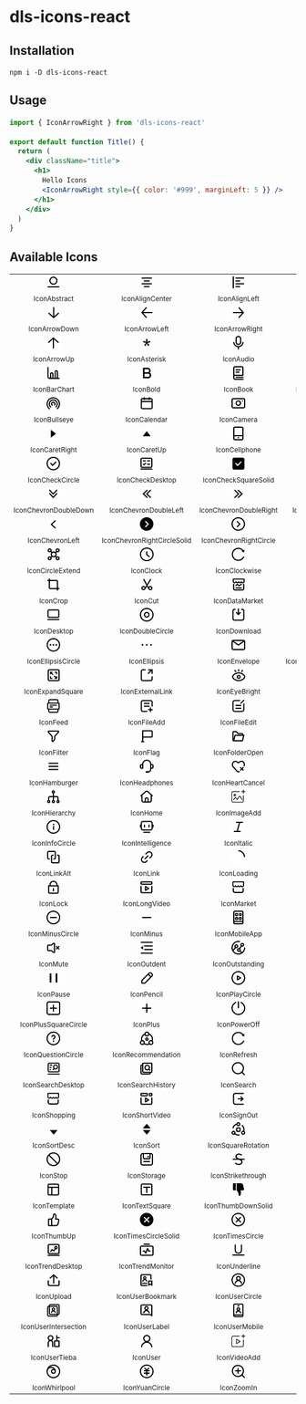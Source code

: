 # dls-icons-react

## Installation

```shell
npm i -D dls-icons-react
```

## Usage

```jsx
import { IconArrowRight } from 'dls-icons-react'

export default function Title() {
  return (
    <div className="title">
      <h1>
        Hello Icons
        <IconArrowRight style={{ color: '#999', marginLeft: 5 }} />
      </h1>
    </div>
  )
}
```

## Available Icons

<table><tbody><tr><td align="center"><img src="../../svg/abstract.svg" height="24"/><br/><sub>IconAbstract</sub></td><td align="center"><img src="../../svg/align-center.svg" height="24"/><br/><sub>IconAlignCenter</sub></td><td align="center"><img src="../../svg/align-left.svg" height="24"/><br/><sub>IconAlignLeft</sub></td><td align="center"><img src="../../svg/align-right.svg" height="24"/><br/><sub>IconAlignRight</sub></td><td align="center"><img src="../../svg/anticlockwise.svg" height="24"/><br/><sub>IconAnticlockwise</sub></td></tr><tr><td align="center"><img src="../../svg/arrow-down.svg" height="24"/><br/><sub>IconArrowDown</sub></td><td align="center"><img src="../../svg/arrow-left.svg" height="24"/><br/><sub>IconArrowLeft</sub></td><td align="center"><img src="../../svg/arrow-right.svg" height="24"/><br/><sub>IconArrowRight</sub></td><td align="center"><img src="../../svg/arrow-to-bottom.svg" height="24"/><br/><sub>IconArrowToBottom</sub></td><td align="center"><img src="../../svg/arrow-to-top.svg" height="24"/><br/><sub>IconArrowToTop</sub></td></tr><tr><td align="center"><img src="../../svg/arrow-up.svg" height="24"/><br/><sub>IconArrowUp</sub></td><td align="center"><img src="../../svg/asterisk.svg" height="24"/><br/><sub>IconAsterisk</sub></td><td align="center"><img src="../../svg/audio.svg" height="24"/><br/><sub>IconAudio</sub></td><td align="center"><img src="../../svg/background.svg" height="24"/><br/><sub>IconBackground</sub></td><td align="center"><img src="../../svg/bar-chart-alt.svg" height="24"/><br/><sub>IconBarChartAlt</sub></td></tr><tr><td align="center"><img src="../../svg/bar-chart.svg" height="24"/><br/><sub>IconBarChart</sub></td><td align="center"><img src="../../svg/bold.svg" height="24"/><br/><sub>IconBold</sub></td><td align="center"><img src="../../svg/book.svg" height="24"/><br/><sub>IconBook</sub></td><td align="center"><img src="../../svg/books-bookmark.svg" height="24"/><br/><sub>IconBooksBookmark</sub></td><td align="center"><img src="../../svg/bullseye-hit.svg" height="24"/><br/><sub>IconBullseyeHit</sub></td></tr><tr><td align="center"><img src="../../svg/bullseye.svg" height="24"/><br/><sub>IconBullseye</sub></td><td align="center"><img src="../../svg/calendar.svg" height="24"/><br/><sub>IconCalendar</sub></td><td align="center"><img src="../../svg/camera.svg" height="24"/><br/><sub>IconCamera</sub></td><td align="center"><img src="../../svg/caret-down.svg" height="24"/><br/><sub>IconCaretDown</sub></td><td align="center"><img src="../../svg/caret-left.svg" height="24"/><br/><sub>IconCaretLeft</sub></td></tr><tr><td align="center"><img src="../../svg/caret-right.svg" height="24"/><br/><sub>IconCaretRight</sub></td><td align="center"><img src="../../svg/caret-up.svg" height="24"/><br/><sub>IconCaretUp</sub></td><td align="center"><img src="../../svg/cellphone.svg" height="24"/><br/><sub>IconCellphone</sub></td><td align="center"><img src="../../svg/chat.svg" height="24"/><br/><sub>IconChat</sub></td><td align="center"><img src="../../svg/check-circle-solid.svg" height="24"/><br/><sub>IconCheckCircleSolid</sub></td></tr><tr><td align="center"><img src="../../svg/check-circle.svg" height="24"/><br/><sub>IconCheckCircle</sub></td><td align="center"><img src="../../svg/check-desktop.svg" height="24"/><br/><sub>IconCheckDesktop</sub></td><td align="center"><img src="../../svg/check-square-solid.svg" height="24"/><br/><sub>IconCheckSquareSolid</sub></td><td align="center"><img src="../../svg/check-square.svg" height="24"/><br/><sub>IconCheckSquare</sub></td><td align="center"><img src="../../svg/check.svg" height="24"/><br/><sub>IconCheck</sub></td></tr><tr><td align="center"><img src="../../svg/chevron-double-down.svg" height="24"/><br/><sub>IconChevronDoubleDown</sub></td><td align="center"><img src="../../svg/chevron-double-left.svg" height="24"/><br/><sub>IconChevronDoubleLeft</sub></td><td align="center"><img src="../../svg/chevron-double-right.svg" height="24"/><br/><sub>IconChevronDoubleRight</sub></td><td align="center"><img src="../../svg/chevron-double-up.svg" height="24"/><br/><sub>IconChevronDoubleUp</sub></td><td align="center"><img src="../../svg/chevron-down.svg" height="24"/><br/><sub>IconChevronDown</sub></td></tr><tr><td align="center"><img src="../../svg/chevron-left.svg" height="24"/><br/><sub>IconChevronLeft</sub></td><td align="center"><img src="../../svg/chevron-right-circle-solid.svg" height="24"/><br/><sub>IconChevronRightCircleSolid</sub></td><td align="center"><img src="../../svg/chevron-right-circle.svg" height="24"/><br/><sub>IconChevronRightCircle</sub></td><td align="center"><img src="../../svg/chevron-right.svg" height="24"/><br/><sub>IconChevronRight</sub></td><td align="center"><img src="../../svg/chevron-up.svg" height="24"/><br/><sub>IconChevronUp</sub></td></tr><tr><td align="center"><img src="../../svg/circle-extend.svg" height="24"/><br/><sub>IconCircleExtend</sub></td><td align="center"><img src="../../svg/clock.svg" height="24"/><br/><sub>IconClock</sub></td><td align="center"><img src="../../svg/clockwise.svg" height="24"/><br/><sub>IconClockwise</sub></td><td align="center"><img src="../../svg/compass.svg" height="24"/><br/><sub>IconCompass</sub></td><td align="center"><img src="../../svg/copy.svg" height="24"/><br/><sub>IconCopy</sub></td></tr><tr><td align="center"><img src="../../svg/crop.svg" height="24"/><br/><sub>IconCrop</sub></td><td align="center"><img src="../../svg/cut.svg" height="24"/><br/><sub>IconCut</sub></td><td align="center"><img src="../../svg/data-market.svg" height="24"/><br/><sub>IconDataMarket</sub></td><td align="center"><img src="../../svg/data.svg" height="24"/><br/><sub>IconData</sub></td><td align="center"><img src="../../svg/database.svg" height="24"/><br/><sub>IconDatabase</sub></td></tr><tr><td align="center"><img src="../../svg/desktop.svg" height="24"/><br/><sub>IconDesktop</sub></td><td align="center"><img src="../../svg/double-circle.svg" height="24"/><br/><sub>IconDoubleCircle</sub></td><td align="center"><img src="../../svg/download.svg" height="24"/><br/><sub>IconDownload</sub></td><td align="center"><img src="../../svg/edit.svg" height="24"/><br/><sub>IconEdit</sub></td><td align="center"><img src="../../svg/element.svg" height="24"/><br/><sub>IconElement</sub></td></tr><tr><td align="center"><img src="../../svg/ellipsis-circle.svg" height="24"/><br/><sub>IconEllipsisCircle</sub></td><td align="center"><img src="../../svg/ellipsis.svg" height="24"/><br/><sub>IconEllipsis</sub></td><td align="center"><img src="../../svg/envelope.svg" height="24"/><br/><sub>IconEnvelope</sub></td><td align="center"><img src="../../svg/exclamation-circle-solid.svg" height="24"/><br/><sub>IconExclamationCircleSolid</sub></td><td align="center"><img src="../../svg/exclamation-circle.svg" height="24"/><br/><sub>IconExclamationCircle</sub></td></tr><tr><td align="center"><img src="../../svg/expand-square.svg" height="24"/><br/><sub>IconExpandSquare</sub></td><td align="center"><img src="../../svg/external-link.svg" height="24"/><br/><sub>IconExternalLink</sub></td><td align="center"><img src="../../svg/eye-bright.svg" height="24"/><br/><sub>IconEyeBright</sub></td><td align="center"><img src="../../svg/eye-slash.svg" height="24"/><br/><sub>IconEyeSlash</sub></td><td align="center"><img src="../../svg/eye.svg" height="24"/><br/><sub>IconEye</sub></td></tr><tr><td align="center"><img src="../../svg/feed.svg" height="24"/><br/><sub>IconFeed</sub></td><td align="center"><img src="../../svg/file-add.svg" height="24"/><br/><sub>IconFileAdd</sub></td><td align="center"><img src="../../svg/file-edit.svg" height="24"/><br/><sub>IconFileEdit</sub></td><td align="center"><img src="../../svg/file.svg" height="24"/><br/><sub>IconFile</sub></td><td align="center"><img src="../../svg/filter-solid.svg" height="24"/><br/><sub>IconFilterSolid</sub></td></tr><tr><td align="center"><img src="../../svg/filter.svg" height="24"/><br/><sub>IconFilter</sub></td><td align="center"><img src="../../svg/flag.svg" height="24"/><br/><sub>IconFlag</sub></td><td align="center"><img src="../../svg/folder-open.svg" height="24"/><br/><sub>IconFolderOpen</sub></td><td align="center"><img src="../../svg/folder.svg" height="24"/><br/><sub>IconFolder</sub></td><td align="center"><img src="../../svg/gateway.svg" height="24"/><br/><sub>IconGateway</sub></td></tr><tr><td align="center"><img src="../../svg/hamburger.svg" height="24"/><br/><sub>IconHamburger</sub></td><td align="center"><img src="../../svg/headphones.svg" height="24"/><br/><sub>IconHeadphones</sub></td><td align="center"><img src="../../svg/heart-cancel.svg" height="24"/><br/><sub>IconHeartCancel</sub></td><td align="center"><img src="../../svg/heart-solid.svg" height="24"/><br/><sub>IconHeartSolid</sub></td><td align="center"><img src="../../svg/heart.svg" height="24"/><br/><sub>IconHeart</sub></td></tr><tr><td align="center"><img src="../../svg/hierarchy.svg" height="24"/><br/><sub>IconHierarchy</sub></td><td align="center"><img src="../../svg/home.svg" height="24"/><br/><sub>IconHome</sub></td><td align="center"><img src="../../svg/image-add.svg" height="24"/><br/><sub>IconImageAdd</sub></td><td align="center"><img src="../../svg/image.svg" height="24"/><br/><sub>IconImage</sub></td><td align="center"><img src="../../svg/info-circle-solid.svg" height="24"/><br/><sub>IconInfoCircleSolid</sub></td></tr><tr><td align="center"><img src="../../svg/info-circle.svg" height="24"/><br/><sub>IconInfoCircle</sub></td><td align="center"><img src="../../svg/intelligence.svg" height="24"/><br/><sub>IconIntelligence</sub></td><td align="center"><img src="../../svg/italic.svg" height="24"/><br/><sub>IconItalic</sub></td><td align="center"><img src="../../svg/layer.svg" height="24"/><br/><sub>IconLayer</sub></td><td align="center"><img src="../../svg/line-chart.svg" height="24"/><br/><sub>IconLineChart</sub></td></tr><tr><td align="center"><img src="../../svg/link-alt.svg" height="24"/><br/><sub>IconLinkAlt</sub></td><td align="center"><img src="../../svg/link.svg" height="24"/><br/><sub>IconLink</sub></td><td align="center"><img src="../../svg/loading.svg" height="24"/><br/><sub>IconLoading</sub></td><td align="center"><img src="../../svg/location-copy.svg" height="24"/><br/><sub>IconLocationCopy</sub></td><td align="center"><img src="../../svg/location.svg" height="24"/><br/><sub>IconLocation</sub></td></tr><tr><td align="center"><img src="../../svg/lock.svg" height="24"/><br/><sub>IconLock</sub></td><td align="center"><img src="../../svg/long-video.svg" height="24"/><br/><sub>IconLongVideo</sub></td><td align="center"><img src="../../svg/market.svg" height="24"/><br/><sub>IconMarket</sub></td><td align="center"><img src="../../svg/menu.svg" height="24"/><br/><sub>IconMenu</sub></td><td align="center"><img src="../../svg/minimize.svg" height="24"/><br/><sub>IconMinimize</sub></td></tr><tr><td align="center"><img src="../../svg/minus-circle.svg" height="24"/><br/><sub>IconMinusCircle</sub></td><td align="center"><img src="../../svg/minus.svg" height="24"/><br/><sub>IconMinus</sub></td><td align="center"><img src="../../svg/mobile-app.svg" height="24"/><br/><sub>IconMobileApp</sub></td><td align="center"><img src="../../svg/motion-graphics.svg" height="24"/><br/><sub>IconMotionGraphics</sub></td><td align="center"><img src="../../svg/music.svg" height="24"/><br/><sub>IconMusic</sub></td></tr><tr><td align="center"><img src="../../svg/mute.svg" height="24"/><br/><sub>IconMute</sub></td><td align="center"><img src="../../svg/outdent.svg" height="24"/><br/><sub>IconOutdent</sub></td><td align="center"><img src="../../svg/outstanding.svg" height="24"/><br/><sub>IconOutstanding</sub></td><td align="center"><img src="../../svg/paper-clip.svg" height="24"/><br/><sub>IconPaperClip</sub></td><td align="center"><img src="../../svg/pause-circle.svg" height="24"/><br/><sub>IconPauseCircle</sub></td></tr><tr><td align="center"><img src="../../svg/pause.svg" height="24"/><br/><sub>IconPause</sub></td><td align="center"><img src="../../svg/pencil.svg" height="24"/><br/><sub>IconPencil</sub></td><td align="center"><img src="../../svg/play-circle.svg" height="24"/><br/><sub>IconPlayCircle</sub></td><td align="center"><img src="../../svg/play.svg" height="24"/><br/><sub>IconPlay</sub></td><td align="center"><img src="../../svg/plus-circle.svg" height="24"/><br/><sub>IconPlusCircle</sub></td></tr><tr><td align="center"><img src="../../svg/plus-square-circle.svg" height="24"/><br/><sub>IconPlusSquareCircle</sub></td><td align="center"><img src="../../svg/plus.svg" height="24"/><br/><sub>IconPlus</sub></td><td align="center"><img src="../../svg/power-off.svg" height="24"/><br/><sub>IconPowerOff</sub></td><td align="center"><img src="../../svg/pv-shield.svg" height="24"/><br/><sub>IconPvShield</sub></td><td align="center"><img src="../../svg/question-circle-solid.svg" height="24"/><br/><sub>IconQuestionCircleSolid</sub></td></tr><tr><td align="center"><img src="../../svg/question-circle.svg" height="24"/><br/><sub>IconQuestionCircle</sub></td><td align="center"><img src="../../svg/recommendation.svg" height="24"/><br/><sub>IconRecommendation</sub></td><td align="center"><img src="../../svg/refresh.svg" height="24"/><br/><sub>IconRefresh</sub></td><td align="center"><img src="../../svg/road.svg" height="24"/><br/><sub>IconRoad</sub></td><td align="center"><img src="../../svg/scan.svg" height="24"/><br/><sub>IconScan</sub></td></tr><tr><td align="center"><img src="../../svg/search-desktop.svg" height="24"/><br/><sub>IconSearchDesktop</sub></td><td align="center"><img src="../../svg/search-history.svg" height="24"/><br/><sub>IconSearchHistory</sub></td><td align="center"><img src="../../svg/search.svg" height="24"/><br/><sub>IconSearch</sub></td><td align="center"><img src="../../svg/settings.svg" height="24"/><br/><sub>IconSettings</sub></td><td align="center"><img src="../../svg/share.svg" height="24"/><br/><sub>IconShare</sub></td></tr><tr><td align="center"><img src="../../svg/shopping.svg" height="24"/><br/><sub>IconShopping</sub></td><td align="center"><img src="../../svg/short-video.svg" height="24"/><br/><sub>IconShortVideo</sub></td><td align="center"><img src="../../svg/sign-out.svg" height="24"/><br/><sub>IconSignOut</sub></td><td align="center"><img src="../../svg/sort-alt.svg" height="24"/><br/><sub>IconSortAlt</sub></td><td align="center"><img src="../../svg/sort-asc.svg" height="24"/><br/><sub>IconSortAsc</sub></td></tr><tr><td align="center"><img src="../../svg/sort-desc.svg" height="24"/><br/><sub>IconSortDesc</sub></td><td align="center"><img src="../../svg/sort.svg" height="24"/><br/><sub>IconSort</sub></td><td align="center"><img src="../../svg/square-rotation.svg" height="24"/><br/><sub>IconSquareRotation</sub></td><td align="center"><img src="../../svg/star-solid.svg" height="24"/><br/><sub>IconStarSolid</sub></td><td align="center"><img src="../../svg/star.svg" height="24"/><br/><sub>IconStar</sub></td></tr><tr><td align="center"><img src="../../svg/stop.svg" height="24"/><br/><sub>IconStop</sub></td><td align="center"><img src="../../svg/storage.svg" height="24"/><br/><sub>IconStorage</sub></td><td align="center"><img src="../../svg/strikethrough.svg" height="24"/><br/><sub>IconStrikethrough</sub></td><td align="center"><img src="../../svg/sync.svg" height="24"/><br/><sub>IconSync</sub></td><td align="center"><img src="../../svg/tag.svg" height="24"/><br/><sub>IconTag</sub></td></tr><tr><td align="center"><img src="../../svg/template.svg" height="24"/><br/><sub>IconTemplate</sub></td><td align="center"><img src="../../svg/text-square.svg" height="24"/><br/><sub>IconTextSquare</sub></td><td align="center"><img src="../../svg/thumb-down-solid.svg" height="24"/><br/><sub>IconThumbDownSolid</sub></td><td align="center"><img src="../../svg/thumb-down.svg" height="24"/><br/><sub>IconThumbDown</sub></td><td align="center"><img src="../../svg/thumb-up-solid.svg" height="24"/><br/><sub>IconThumbUpSolid</sub></td></tr><tr><td align="center"><img src="../../svg/thumb-up.svg" height="24"/><br/><sub>IconThumbUp</sub></td><td align="center"><img src="../../svg/times-circle-solid.svg" height="24"/><br/><sub>IconTimesCircleSolid</sub></td><td align="center"><img src="../../svg/times-circle.svg" height="24"/><br/><sub>IconTimesCircle</sub></td><td align="center"><img src="../../svg/times.svg" height="24"/><br/><sub>IconTimes</sub></td><td align="center"><img src="../../svg/trash.svg" height="24"/><br/><sub>IconTrash</sub></td></tr><tr><td align="center"><img src="../../svg/trend-desktop.svg" height="24"/><br/><sub>IconTrendDesktop</sub></td><td align="center"><img src="../../svg/trend-monitor.svg" height="24"/><br/><sub>IconTrendMonitor</sub></td><td align="center"><img src="../../svg/underline.svg" height="24"/><br/><sub>IconUnderline</sub></td><td align="center"><img src="../../svg/unlock.svg" height="24"/><br/><sub>IconUnlock</sub></td><td align="center"><img src="../../svg/upload-desktop.svg" height="24"/><br/><sub>IconUploadDesktop</sub></td></tr><tr><td align="center"><img src="../../svg/upload.svg" height="24"/><br/><sub>IconUpload</sub></td><td align="center"><img src="../../svg/user-bookmark.svg" height="24"/><br/><sub>IconUserBookmark</sub></td><td align="center"><img src="../../svg/user-circle.svg" height="24"/><br/><sub>IconUserCircle</sub></td><td align="center"><img src="../../svg/user-combined.svg" height="24"/><br/><sub>IconUserCombined</sub></td><td align="center"><img src="../../svg/user-filter.svg" height="24"/><br/><sub>IconUserFilter</sub></td></tr><tr><td align="center"><img src="../../svg/user-intersection.svg" height="24"/><br/><sub>IconUserIntersection</sub></td><td align="center"><img src="../../svg/user-label.svg" height="24"/><br/><sub>IconUserLabel</sub></td><td align="center"><img src="../../svg/user-mobile.svg" height="24"/><br/><sub>IconUserMobile</sub></td><td align="center"><img src="../../svg/user-search.svg" height="24"/><br/><sub>IconUserSearch</sub></td><td align="center"><img src="../../svg/user-sync.svg" height="24"/><br/><sub>IconUserSync</sub></td></tr><tr><td align="center"><img src="../../svg/user-tieba.svg" height="24"/><br/><sub>IconUserTieba</sub></td><td align="center"><img src="../../svg/user.svg" height="24"/><br/><sub>IconUser</sub></td><td align="center"><img src="../../svg/video-add.svg" height="24"/><br/><sub>IconVideoAdd</sub></td><td align="center"><img src="../../svg/video.svg" height="24"/><br/><sub>IconVideo</sub></td><td align="center"><img src="../../svg/volume.svg" height="24"/><br/><sub>IconVolume</sub></td></tr><tr><td align="center"><img src="../../svg/whirlpool.svg" height="24"/><br/><sub>IconWhirlpool</sub></td><td align="center"><img src="../../svg/yuan-circle.svg" height="24"/><br/><sub>IconYuanCircle</sub></td><td align="center"><img src="../../svg/zoom-in.svg" height="24"/><br/><sub>IconZoomIn</sub></td><td align="center"><img src="../../svg/zoom-out.svg" height="24"/><br/><sub>IconZoomOut</sub></td><td align="center"></td></tr></tbody></table>
